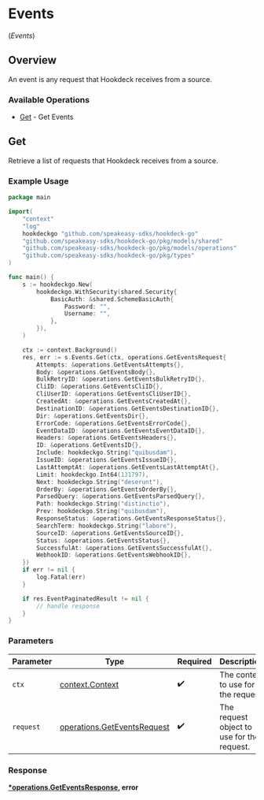 # Events
(*Events*)

## Overview

An event is any request that Hookdeck receives from a source.

### Available Operations

* [Get](#get) - Get Events

## Get

Retrieve a list of requests that Hookdeck receives from a source.

### Example Usage

```go
package main

import(
	"context"
	"log"
	hookdeckgo "github.com/speakeasy-sdks/hookdeck-go"
	"github.com/speakeasy-sdks/hookdeck-go/pkg/models/shared"
	"github.com/speakeasy-sdks/hookdeck-go/pkg/models/operations"
	"github.com/speakeasy-sdks/hookdeck-go/pkg/types"
)

func main() {
    s := hookdeckgo.New(
        hookdeckgo.WithSecurity(shared.Security{
            BasicAuth: &shared.SchemeBasicAuth{
                Password: "",
                Username: "",
            },
        }),
    )

    ctx := context.Background()
    res, err := s.Events.Get(ctx, operations.GetEventsRequest{
        Attempts: &operations.GetEventsAttempts{},
        Body: &operations.GetEventsBody{},
        BulkRetryID: &operations.GetEventsBulkRetryID{},
        CliID: &operations.GetEventsCliID{},
        CliUserID: &operations.GetEventsCliUserID{},
        CreatedAt: &operations.GetEventsCreatedAt{},
        DestinationID: &operations.GetEventsDestinationID{},
        Dir: &operations.GetEventsDir{},
        ErrorCode: &operations.GetEventsErrorCode{},
        EventDataID: &operations.GetEventsEventDataID{},
        Headers: &operations.GetEventsHeaders{},
        ID: &operations.GetEventsID{},
        Include: hookdeckgo.String("quibusdam"),
        IssueID: &operations.GetEventsIssueID{},
        LastAttemptAt: &operations.GetEventsLastAttemptAt{},
        Limit: hookdeckgo.Int64(131797),
        Next: hookdeckgo.String("deserunt"),
        OrderBy: &operations.GetEventsOrderBy{},
        ParsedQuery: &operations.GetEventsParsedQuery{},
        Path: hookdeckgo.String("distinctio"),
        Prev: hookdeckgo.String("quibusdam"),
        ResponseStatus: &operations.GetEventsResponseStatus{},
        SearchTerm: hookdeckgo.String("labore"),
        SourceID: &operations.GetEventsSourceID{},
        Status: &operations.GetEventsStatus{},
        SuccessfulAt: &operations.GetEventsSuccessfulAt{},
        WebhookID: &operations.GetEventsWebhookID{},
    })
    if err != nil {
        log.Fatal(err)
    }

    if res.EventPaginatedResult != nil {
        // handle response
    }
}
```

### Parameters

| Parameter                                                                  | Type                                                                       | Required                                                                   | Description                                                                |
| -------------------------------------------------------------------------- | -------------------------------------------------------------------------- | -------------------------------------------------------------------------- | -------------------------------------------------------------------------- |
| `ctx`                                                                      | [context.Context](https://pkg.go.dev/context#Context)                      | :heavy_check_mark:                                                         | The context to use for the request.                                        |
| `request`                                                                  | [operations.GetEventsRequest](../../models/operations/geteventsrequest.md) | :heavy_check_mark:                                                         | The request object to use for the request.                                 |


### Response

**[*operations.GetEventsResponse](../../models/operations/geteventsresponse.md), error**

